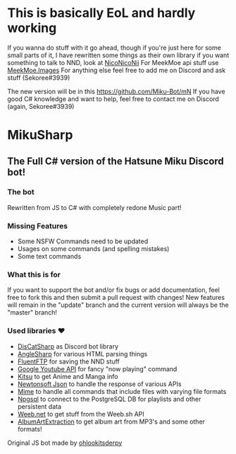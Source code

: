 # This is basically EoL and hardly working 
If you wanna do stuff with it go ahead, though if you're just here for some small parts of it, I have rewritten some things as their own library
if you want something to talk to NND, look at
[NicoNicoNii](https://github.com/Sekoree/NicoNicoNii)
For MeekMoe api stuff use
[MeekMoe.Images](https://github.com/Meek-Moe/MeekMoe.Images)
For anything else feel free to add me on Discord and ask stuff (Sekoree#3939)

The new version will be in this
https://github.com/Miku-Bot/mN
If you have good C# knowledge and want to help, feel free to contact me on Discord (again, Sekoree#3939)

# MikuSharp
## The Full C# version of the Hatsune Miku Discord bot!

### The bot
Rewritten from JS to C# with completely redone Music part!

### Missing Features
* Some NSFW Commands need to be updated
* Usages on some commands (and spelling mistakes)
* Some text commands

### What this is for
If you want to support the bot and/or fix bugs or add documentation, feel free to fork this and then submit a pull request with changes! New features will remain in the "update" branch and the current version will always be the "master" branch!

### Used libraries ❤
* [DisCatSharp](https://github.com/Aiko-IT-Systems/DisCatSharp) as Discord bot library
* [AngleSharp](https://github.com/AngleSharp/AngleSharp) for various HTML parsing things
* [FluentFTP](https://github.com/robinrodricks/FluentFTP) for saving the NND stuff
* [Google Youtube API](https://github.com/googleapis/google-api-dotnet-client) for fancy "now playing" command
* [Kitsu](https://github.com/KurozeroPB/Kitsu) to get Anime and Manga info
* [Newtonsoft Json](https://github.com/JamesNK/Newtonsoft.Json) to handle the response of various APIs
* [Mime](https://github.com/hey-red/Mime) to handle all commands that include files with varying file formats
* [Npgsql](https://github.com/npgsql/npgsql) to connect to the PostgreSQL DB for playlists and other persistent data
* [Weeb.net](https://github.com/Daniele122898/Weeb.net) to get stuff from the Weeb.sh API
* [AlbumArtExtraction](https://github.com/Legato-Dev/AlbumArtExtraction) to get album art from MP3's and some other formats!

Original JS bot made by [ohlookitsderpy](https://github.com/ohlookitsderpy)
